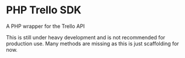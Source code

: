 PHP Trello SDK
==============

A PHP wrapper for the Trello API


This is still under heavy development and is not recommended for production use. Many methods are missing as this is just scaffolding for now.
